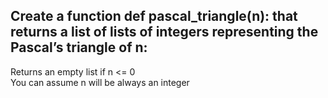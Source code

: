 Create a function def pascal_triangle(n): that returns a list of lists of integers representing the Pascal’s triangle of n:
-----

Returns an empty list if n <= 0  
You can assume n will be always an integer  